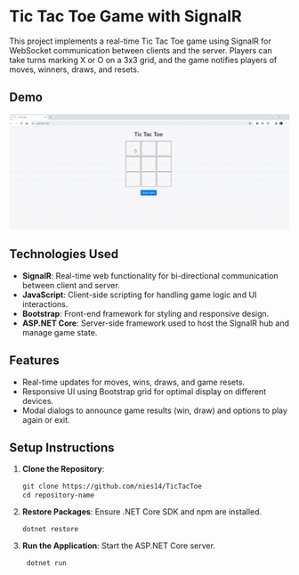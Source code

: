 # Tic Tac Toe Game with SignalR
This project implements a real-time Tic Tac Toe game using SignalR for WebSocket communication between clients and the server. Players can take turns marking X or O on a 3x3 grid, and the game notifies players of moves, winners, draws, and resets.

## Demo
<p align="center"><img src="./TicTacToe/Demo/video.gif", width="600" alt="" /></p>

## Technologies Used

- **SignalR**: Real-time web functionality for bi-directional communication between client and server.
- **JavaScript**: Client-side scripting for handling game logic and UI interactions.
- **Bootstrap**: Front-end framework for styling and responsive design.
- **ASP.NET Core**: Server-side framework used to host the SignalR hub and manage game state.

## Features

- Real-time updates for moves, wins, draws, and game resets.
- Responsive UI using Bootstrap grid for optimal display on different devices.
- Modal dialogs to announce game results (win, draw) and options to play again or exit.

## Setup Instructions

1. **Clone the Repository**:
   ```
   git clone https://github.com/nies14/TicTacToe
   cd repository-name
   ```
2. **Restore Packages**:
    Ensure .NET Core SDK and npm are installed.
    ```
    dotnet restore
    ```
3. **Run the Application**:
   Start the ASP.NET Core server.
   ```
    dotnet run
   ```